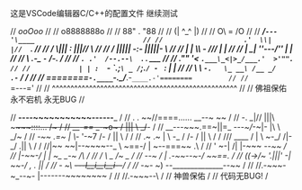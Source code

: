 这是VSCode编辑器C/C++的配置文件
继续测试

//                          _ooOoo_                               //
//                         o8888888o                              //
//                         88" . "88                              //
//                         (| ^_^ |)                              //
//                         O\  =  /O                              //
//                      ____/`---'\____                           //
//                    .'  \\|     |//  `.                         //
//                   /  \\|||  :  |||//  \                        //
//                  /  _||||| -:- |||||-  \                       //
//                  |   | \\\  -  /// |   |                       //
//                  | \_|  ''\---/''  |   |                       //
//                  \  .-\__  `-`  ___/-. /                       //
//                ___`. .'  /--.--\  `. . ___                     //
//              ."" '<  `.___\_<|>_/___.'  >'"".                  //
//            | | :  `- \`.;`\ _ /`;.`/ - ` : | |                 //
//            \  \ `-.   \_ __\ /__ _/   .-` /  /                 //
//      ========`-.____`-.___\_____/___.-`____.-'========         //
//                           `=---='                              //
//      ^^^^^^^^^^^^^^^^^^^^^^^^^^^^^^^^^^^^^^^^^^^^^^^^^^        //
//                佛祖保佑       永不宕机     永无BUG              //


//                                                   __----~~~~~~~~~~~------___ /
//                                  .  .   ~~//====......          __--~ ~~     /
//                  -.            \_|//     |||\\  ~~~~~~::::... /~             /
//               ___-==_       _-~o~  \/    |||  \\            _/~~-            /
//       __---~~~.==~||\=_    -_--~/_-~|-   |\\   \\        _/~                 /
//   _-~~     .=~    |  \\-_    '-~7  /-   /  ||    \      /                    /
// .~       .~       |   \\ -_    /  /-   /   ||      \   /                     /
///  ____  /         |     \\ ~-_/  /|- _/   .||       \ /                      /
//|~~    ~~|--~~~~--_ \     ~==-/   | \~--===~~        .\                       /
//         '         ~-|      /|    |-~\~~       __--~~                         /
//                     |-~~-_/ |    |   ~\_   _-~            /\                 /
//                          /  \     \__   \/~                \__               /
//                      _--~ _/ | .-~~____--~-/                  ~~==.          /
//                     ((->/~   '.|||' -_|    ~~-/ ,              . _||         /
//                                -_     ~\      ~~---l__i__i__i--~~_/          /
//                                _-~-__   ~)  \--______________--~~            /
//                              //.-~~~-~_--~- |-------~~~~~~~~                 /
//                                     //.-~~~--\                               /
//                              神兽保佑                                        /
//                              代码无BUG!                                      / 